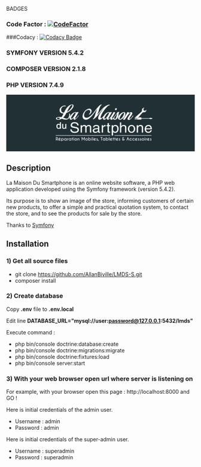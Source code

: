 BADGES
### Code Factor : [![CodeFactor](https://www.codefactor.io/repository/github/allanbiville/lmds-s/badge)](https://www.codefactor.io/repository/github/allanbiville/lmds-s)
###Codacy : [![Codacy Badge](https://app.codacy.com/project/badge/Grade/b2b4df65b68046ceae11d550aaf9320f)](https://www.codacy.com/gh/AllanBiville/LMDS-S/dashboard?utm_source=github.com&amp;utm_medium=referral&amp;utm_content=AllanBiville/LMDS-S&amp;utm_campaign=Badge_Grade)

### SYMFONY     VERSION 5.4.2 ###
### COMPOSER    VERSION 2.1.8 ###
### PHP         VERSION 7.4.9 ###

![La Maison Du Smartphone](https://raw.githubusercontent.com/AllanBiville/LMDS-S/main/public/images/banniere.jpg)

## Description
La Maison Du Smartphone is an online website software, a PHP web application developed using the Symfony framework (version 5.4.2).

Its purpose is to show an image of the store, informing customers of certain new products, to offer a simple and practical quotation system, to contact the store, and to see the products for sale by the store.

Thanks to [Symfony](https://symfony.com/)

## Installation

### 1) Get all source files

- git clone https://github.com/AllanBiville/LMDS-S.git
- composer install


### 2) Create database

Copy **.env** file to **.env.local**

Edit line **DATABASE_URL="mysql://user:password@127.0.0.1:5432/lmds"**

Execute command : 
- php bin/console doctrine:database:create
- php bin/console doctrine:migrations:migrate
- php bin/console doctrine:fixtures:load
- php bin/console server:start


### 3) With your web browser open url where server is listening on

For example, with your browser open this page :  http://localhost:8000 and GO !

Here is initial credentials of the admin user.
 - Username : admin
 - Password : admin

Here is initial credentials of the super-admin user.
 - Username : superadmin
 - Password : superadmin

